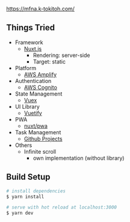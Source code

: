 https://mfna.k-tokitoh.com/

## Things Tried

- Framework
  - [Nuxt.js](https://nuxtjs.org/)
    - Rendering: server-side
    - Target: static
- Platform
  - [AWS Amplify](https://aws.amazon.com/amplify/)
- Authentication
  - [AWS Cognito](https://aws.amazon.com/jp/cognito/)
- State Management
  - [Vuex](https://vuex.vuejs.org/)
- UI Library
  - [Vuetify](https://vuetifyjs.com/)
- PWA
  - [nuxt/pwa](https://pwa.nuxtjs.org/)
- Task Management
  - [Github Projects](https://github.com/features/project-management/)
- Others
  - Infinite scroll
    - own implementation (without library)

## Build Setup

```bash
# install dependencies
$ yarn install

# serve with hot reload at localhost:3000
$ yarn dev
```
